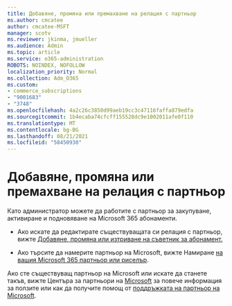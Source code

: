 ```yaml
---
title: Добавяне, промяна или премахване на релация с партньор
ms.author: cmcatee
author: cmcatee-MSFT
manager: scotv
ms.reviewer: jkinma, jmueller
ms.audience: Admin
ms.topic: article
ms.service: o365-administration
ROBOTS: NOINDEX, NOFOLLOW
localization_priority: Normal
ms.collection: Adm_O365
ms.custom:
- commerce_subscriptions
- "9001683"
- "3748"
ms.openlocfilehash: 4a2c26c3850d99aeb19cc3c47116faffa879edfa
ms.sourcegitcommit: 1b4ecaba74cfcff155528dc9e1002011afe0f110
ms.translationtype: MT
ms.contentlocale: bg-BG
ms.lasthandoff: 08/21/2021
ms.locfileid: "58450930"
---
```

# <a name="add-change-or-remove-a-partner-relationship"></a>Добавяне, промяна или премахване на релация с партньор

Като администратор можете да работите с партньор за закупуване, активиране и подновяване на Microsoft 365 абонаменти. 

- Ако искате да редактирате съществуващата си релация с партньор, вижте [Добавяне, промяна или изтриване на съветник за абонамент.](https://docs.microsoft.com/microsoft-365/admin/misc/add-partner)

- Ако търсите да намерите партньор на Microsoft, вижте Намиране [на вашия Microsoft 365 партньор или риселър](https://docs.microsoft.com/microsoft-365/admin/manage/find-your-partner-or-reseller).

Ако сте съществуващ партньор на Microsoft или искате да станете такъв, вижте Центъра за партньори на [Microsoft](https://support.microsoft.com/help/4499930/partner-center-overview) за повече информация за ползите или как да получите помощ от [поддръжката на партньор на Microsoft](https://aka.ms/partnersupport).
